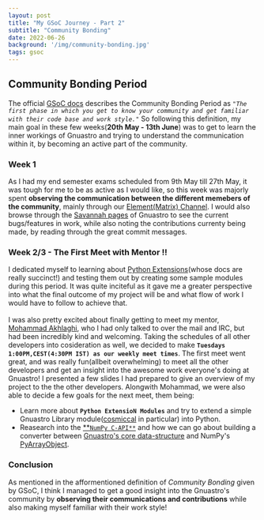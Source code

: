 ```yaml
---
layout: post
title: "My GSoC Journey - Part 2"
subtitle: "Community Bonding"
date: 2022-06-26
background: '/img/community-bonding.jpg'
tags: gsoc
---
```


## Community Bonding Period
The official [GSoC docs](https://google.github.io/gsocguides/student/how-gsoc-works) describes the Community Bonding Period as *`"The first phase in which you get to know your community and get familiar with their code base and work style."`* So following this definition, my main goal in these few weeks(**20th May - 13th June**) was to get to learn the inner workings of Gnuastro and trying to understand the communication within it, by becoming an active part of the community.

### Week 1
As I had my end semester exams scheduled from 9th May till 27th May, it was tough for me to be as active as I would like, so this week was majorly spent **observing the communication between the different memebers of the community**, mainly through our [Element(Matrix) Channel](https://matrix.to/#/#gnuastro:openastronomy.org). I would also browse through the [Savannah pages](https://savannah.gnu.org/bugs/?group=gnuastro) of Gnuastro to see the current bugs/features in work, while also noting the contributions currenty being made, by reading through the great commit messages.

### Week 2/3 - The First Meet with Mentor !!
I dedicated myself to learning about [Python Extensions](https://docs.python.org/3/extending/extending.html#compilation-and-linkage)(whose docs are really succinct!) and testing them out by creating some sample modules during this period. It was quite inciteful as it gave me a greater perspective into what the final outcome of my project will be and what flow of work I would have to follow to achieve that.
<br><br>
I was also pretty excited about finally getting to meet my mentor, [Mohammad Akhlaghi](https://akhlaghi.org/), who I had only talked to over the mail and IRC, but had been incredibly kind and welcoming. Taking the schedules of all other developers into cosideration as well, we decided to make **`Tuesdays 1:00PM,CEST(4:30PM IST) as our weekly meet times`**. The first meet went great, and was really fun(allbeit overwhelming) to meet all the other developers and get an insight into the awesome work everyone's doing at Gnuastro! I presented a few slides I had prepared to give an overview of my project to the the other developers. Alongwith Mohammad, we were also able to decide a few goals for the next meet, them being:
- Learn more about **`Python ExtensioN Modules`** and try to extend a simple Gnuastro Library module([cosmiccal](https://www.gnu.org/savannah-checkouts/gnu/gnuastro/manual/html_node/CosmicCalculator.html) in particular) into Python.
- Reasearch into the [**`NumPy C-API**`](https://numpy.org/doc/stable/reference/c-api/index.html) and how we can go about building a converter between [Gnuastro's core data-structure](https://www.gnu.org/savannah-checkouts/gnu/gnuastro/manual/html_node/Generic-data-container.html) and NumPy's [PyArrayObject](https://numpy.org/doc/stable/reference/c-api/types-and-structures.html#c.PyArray_Type).

### Conclusion
As mentioned in the afformentioned definition of *Community Bonding* given by GSoC, I think I managed to get a good insight into the Gnuastro's community by **observing their communications and contributions** while also making myself familiar with their work style!